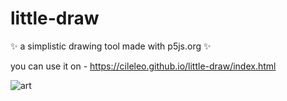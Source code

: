 # little-draw
:sparkles: a simplistic drawing tool made with p5js.org :sparkles:

you can use it on - https://cileleo.github.io/little-draw/index.html

![art](https://user-images.githubusercontent.com/60359673/109386287-5ea99680-7902-11eb-95b9-91f1ba9ecfd2.png)
